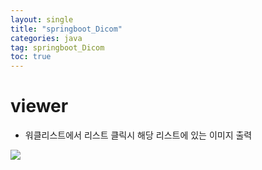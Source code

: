 ```yaml
---
layout: single
title: "springboot_Dicom"
categories: java
tag: springboot_Dicom
toc: true
---
```


# viewer

- 워클리스트에서 리스트 클릭시 해당 리스트에 있는 이미지 출력

<image src="../assets/images/Dicom01.png" style="width= 50%, height=50%">


